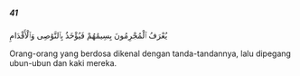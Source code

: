 ##### 41

<span class="ayah">يُعْرَفُ ٱلْمُجْرِمُونَ بِسِيمَٰهُمْ فَيُؤْخَذُ بِٱلنَّوَٰصِى وَٱلْأَقْدَامِ</span>

<span class="ayah_translation">Orang-orang yang berdosa dikenal dengan tanda-tandannya, lalu dipegang ubun-ubun dan kaki mereka.</span>
